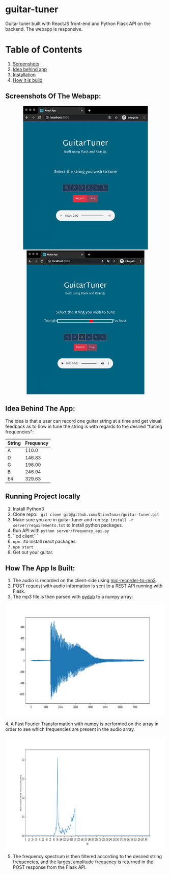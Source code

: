 # guitar-tuner
Guitar tuner built with ReactJS front-end and Python Flask API on the backend. The webapp is responsive.
# Table of Contents
1. [Screenshots](#screenshots)
2. [Idea behind app](#idea)
3. [Installation](#installation)
4. [How it is build](#built)


## Screenshots Of The Webapp: <a name="screenshots"></a>
<p align="center">
  <img height='450px' src="https://github.com/StianIsmar/guitar-tuner/blob/master/screenshots/landing1.png" alt="screenshot" />
  <img height='450px' src="https://github.com/StianIsmar/guitar-tuner/blob/master/screenshots/recorded1.png" alt="screenshot" />
  
</p>

## Idea Behind The App: <a name="idea"></a>
The idea is that a user can record one guitar string at a time and get visual feedback as to how in tune the string is with regards to the desired "tuning frequencies":

| **String** | **Frequency** |
|------------|---------------|
| A          | 110.0         |
| D          | 146.83        |
| G          | 196.00        |
| B          | 246.94        |
| E4         | 329.63        |

## Running Project locally <a name="installation"></a>
1. Install Python3
2. Clone repo: ``` git clone git@github.com:StianIsmar/guitar-tuner.git```
3. Make sure you are in guitar-tuner and run ```pip install -r server/requirements.txt``` to install python packages.
4. Run API with ```python server/frequency_api.py```
4. ``cd client```
5. ```npm i```to install react packages.
6. ```npm start```
7. Get out your guitar.


## How The App Is Built: <a name="built"></a>
  1. The audio is recorded on the client-side using [mic-recorder-to-mp3](https://www.google.com/search?q=mic-recorder-to-mp3&rlz=1C5CHFA_enAU883AU883&oq=mic-recorder-to-mp3&aqs=chrome..69i57.196j0j7&sourceid=chrome&ie=UTF-8).
  2. POST request with audio information is sent to a REST API running with Flask.
  3. The mp3 file is then parsed with [pydub](https://pypi.org/project/pydub/) to a numpy array:
<p align="center">
  <img height='350px' src="https://github.com/StianIsmar/guitar-tuner/blob/master/screenshots/plot.png" alt="screenshot" />
</p>
  4. A Fast Fourier Transformation with numpy is performed on the array in order to see which frequencies are present in the audio array.
 
<p align="center">
  <img height='350px' src="https://github.com/StianIsmar/guitar-tuner/blob/master/screenshots/FFTplot.png" alt="screenshot" />
</p>

5. The frequency spectrum is then filtered according to the desired string frequencies, and the largest amplitude frequency is returned in the POST response from the Flask API.
